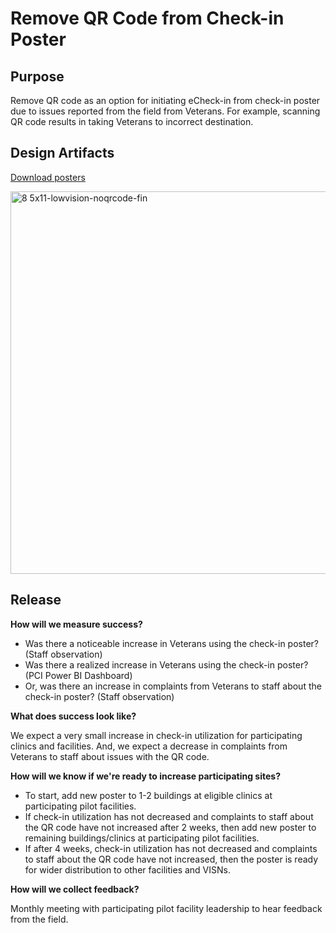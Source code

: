# Remove QR Code from Check-in Poster

## Purpose 

Remove QR code as an option for initiating eCheck-in from check-in poster due to issues reported from the field from Veterans. For example, scanning QR code results in taking Veterans to incorrect destination. 

## Design Artifacts

[Download posters](https://github.com/department-of-veterans-affairs/va.gov-team/tree/master/products/health-care/checkin/design/visual-collateral#latest-release-pdf) 

<img width="612" alt="8 5x11-lowvision-noqrcode-fin" src="https://github.com/department-of-veterans-affairs/va.gov-team/assets/101129355/e98d8b83-d397-4e89-91bf-54b372d9c4d1">

## Release

**How will we measure success?**

- Was there a noticeable increase in Veterans using the check-in poster? (Staff observation) 
- Was there a realized increase in Veterans using the check-in poster? (PCI Power BI Dashboard)
- Or, was there an increase in complaints from Veterans to staff about the check-in poster? (Staff observation)

**What does success look like?**

We expect a very small increase in check-in utilization for participating clinics and facilities. And, we expect a decrease in complaints from Veterans to staff about issues with the QR code.

**How will we know if we're ready to increase participating sites?**

- To start, add new poster to 1-2 buildings at eligible clinics at participating pilot facilities.
- If check-in utilization has not decreased and complaints to staff about the QR code have not increased after 2 weeks, then add new poster to remaining buildings/clinics at participating pilot facilities.
- If after 4 weeks, check-in utilization has not decreased and complaints to staff about the QR code have not increased, then the poster is ready for wider distribution to other facilities and VISNs.

**How will we collect feedback?**

Monthly meeting with participating pilot facility leadership to hear feedback from the field. 

